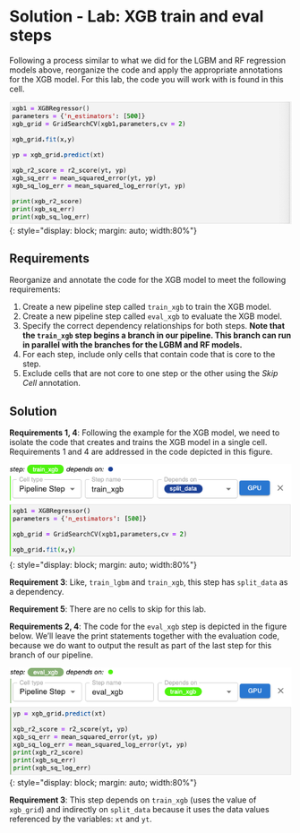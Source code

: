 # Solution - Lab: XGB train and eval steps

Following a process similar to what we did for the LGBM and RF regression
models above, reorganize the code and apply the appropriate annotations for
the XGB model. For this lab, the code you will work with is found in this cell.

![xgb step](images/xgb-step.png)
{: style="display: block; margin: auto; width:80%"}

## Requirements 

Reorganize and annotate the code for the XGB model to meet the following
requirements:

1. Create a new pipeline step called `train_xgb` to train the XGB model.
2. Create a new pipeline step called `eval_xgb` to evaluate the XGB model.
3. Specify the correct dependency relationships for both steps. **Note that
   the `train_xgb` step begins a branch in our pipeline. This branch can run
   in parallel with the branches for the LGBM and RF models.**
4. For each step, include only cells that contain code that is core to the
   step.
5. Exclude cells that are not core to one step or the other using the
   *Skip Cell* annotation.

## Solution

**Requirements 1, 4**: Following the example for the XGB model, we need to
isolate the code that creates and trains the XGB model in a single cell.
Requirements 1 and 4 are addressed in the code depicted in this figure.

![xgb step](images/train_xgb-annotated.png)
{: style="display: block; margin: auto; width:80%"}

**Requirement 3**: Like, `train_lgbm` and `train_xgb`, this step has
`split_data` as a dependency. 

**Requirement 5**: There are no cells to skip for this lab.

**Requirements 2, 4**: The code for the `eval_xgb` step is depicted in the
figure below. We’ll leave the print statements together with the evaluation
code, because we do want to output the result as part of the last step for this
branch of our pipeline.

![xgb step](images/eval_xgb-annotated.png)
{: style="display: block; margin: auto; width:80%"}

**Requirement 3**: This step depends on `train_xgb` (uses the value of
`xgb_grid`) and indirectly on `split_data` because it uses the data values
referenced by the variables: `xt` and `yt`.






